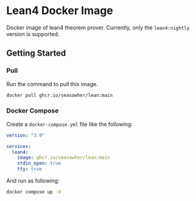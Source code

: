 # Lean4 Docker Image

Docker image of lean4 theorem prover. Currently, only the `lean4:nightly` version is supported.

## Getting Started

### Pull

Run the command to pull this image.

```bash
docker pull ghcr.io/seasawher/lean:main
```

### Docker Compose

Create a `docker-compose.yml` file like the following:

```yml
version: "3.9"

services:
  lean4:
    image: ghcr.io/seasawher/lean:main
    stdin_open: true
    tty: true
```

And run as following:

```bash
docker compose up -d
```
